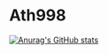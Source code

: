 # Ath998
[![Anurag's GitHub stats](https://github-readme-stats.vercel.app/api?username=Ath998)](https://github.com/anuraghazra/github-readme-stats)
